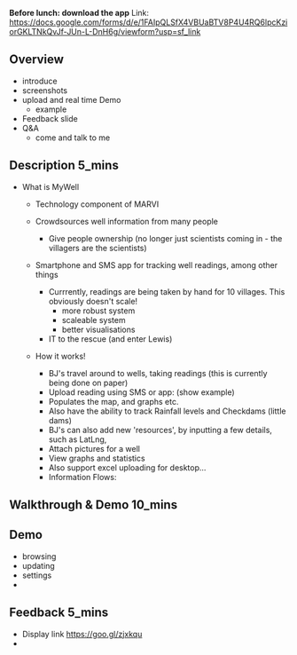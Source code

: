
__Before lunch: download the app__
Link: https://docs.google.com/forms/d/e/1FAIpQLSfX4VBUaBTV8P4U4RQ6lpcKziorGKLTNkQvJf-JUn-L-DnH6g/viewform?usp=sf_link


## Overview
- introduce
- screenshots
- upload and real time Demo
  - example
- Feedback slide
- Q&A
  - come and talk to me

## Description __5_mins__
- What is MyWell
  - Technology component of MARVI
  - Crowdsources well information from many people
    - Give people ownership (no longer just scientists coming in - the villagers are the scientists)
  - Smartphone and SMS app for tracking well readings, among other things
    - Currrently, readings are being taken by hand for 10 villages. This obviously doesn't scale!
      - more robust system
      - scaleable system
      - better visualisations
    - IT to the rescue (and enter Lewis)

  - How it works!
    - BJ's travel around to wells, taking readings (this is currently being done on paper)
    - Upload reading using SMS or app: (show example)
    - Populates the map, and graphs etc.
    - Also have the ability to track Rainfall levels and Checkdams (little dams)
    - BJ's can also add new 'resources', by inputting a few details, such as LatLng,
    - Attach pictures for a well
    - View graphs and statistics
    - Also support excel uploading for desktop...
    - Information Flows:

## Walkthrough & Demo __10_mins__


## Demo
- browsing
- updating
- settings
-

## Feedback __5_mins__
- Display link
https://goo.gl/zjxkqu
-
